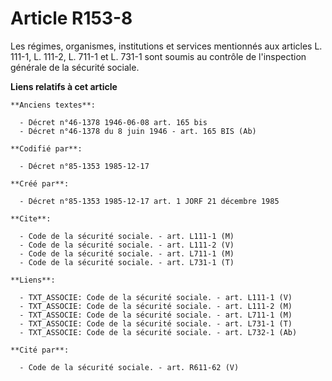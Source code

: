 # Article R153-8

Les régimes, organismes, institutions et services mentionnés aux articles L. 111-1, L. 111-2, L. 711-1 et L. 731-1 sont
soumis au contrôle de l'inspection générale de la sécurité sociale.

**Liens relatifs à cet article**

	**Anciens textes**:

	  - Décret n°46-1378 1946-06-08 art. 165 bis
	  - Décret n°46-1378 du 8 juin 1946 - art. 165 BIS (Ab)

	**Codifié par**:

	  - Décret n°85-1353 1985-12-17

	**Créé par**:

	  - Décret n°85-1353 1985-12-17 art. 1 JORF 21 décembre 1985

	**Cite**:

	  - Code de la sécurité sociale. - art. L111-1 (M)
	  - Code de la sécurité sociale. - art. L111-2 (V)
	  - Code de la sécurité sociale. - art. L711-1 (M)
	  - Code de la sécurité sociale. - art. L731-1 (T)

	**Liens**:

	  - TXT_ASSOCIE: Code de la sécurité sociale. - art. L111-1 (V)
	  - TXT_ASSOCIE: Code de la sécurité sociale. - art. L111-2 (M)
	  - TXT_ASSOCIE: Code de la sécurité sociale. - art. L711-1 (M)
	  - TXT_ASSOCIE: Code de la sécurité sociale. - art. L731-1 (T)
	  - TXT_ASSOCIE: Code de la sécurité sociale. - art. L732-1 (Ab)

	**Cité par**:

	  - Code de la sécurité sociale. - art. R611-62 (V)
